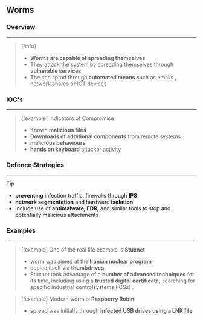 ## **Worms**

### Overview 
--- 
>[!info]
>- **Worms are capable of spreading themselves**
>- They attack the system by spreading themselves through **vulnerable services**
>- The can sprad through **automated means** such as emails , network shares or IOT devices 

### IOC's
---
>[!example] Indicators of Compromise
>- Known **malicious files**
>- **Downloads of additional components** from remote systems
>- **malicious behaviours**
>- **hands on keyboard** attacker activity

### Defence Strategies
---
>[!tip]
>- **preventing** infection traffic, firewalls through **IPS**
>- **network segmentation** and hardware **isolation**
>- include use of **antimalware, EDR,** and similar tools to stop and potentially malicious attachments



### Examples 
---
>[!example]
>One of the real life example is **Stuxnet**
>- worm was aimed at the **Iranian nuclear program**
>- copied itself via **thumbdrives**
>- Stuxnet took advantage of a **number of advanced techniques** for its time, including using a **trusted digital certificate**, searching for specific industrial controlsystems (ICSs) .


>[!example]
>Modern worm is **Raspberry Robin**
>- spread was initially through **infected USB drives using a LNK file**


